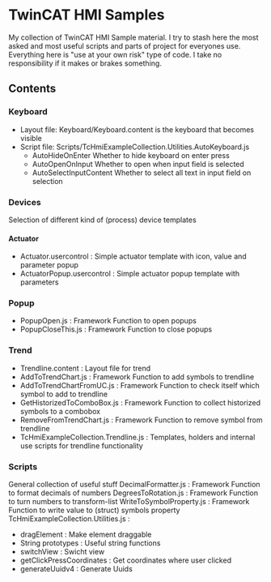 # TwinCAT HMI Samples
My collection of TwinCAT HMI Sample material. I try to stash here the most asked and most useful scripts and parts of project for everyones use.
Everything here is "use at your own risk" type of code. I take no responsibility if it makes or brakes something.

## Contents
### Keyboard
- Layout file: Keyboard/Keyboard.content is the keyboard that becomes visible
- Script file: Scripts/TcHmiExampleCollection.Utilities.AutoKeyboard.js 
  - AutoHideOnEnter Whether to hide keyboard on enter press
  - AutoOpenOnInput Whether to open when input field is selected
  - AutoSelectInputContent Whether to select all text in input field on selection
  
### Devices
Selection of different kind of (process) device templates

#### Actuator
- Actuator.usercontrol : Simple actuator template with icon, value and parameter popup
- ActuatorPopup.usercontrol : Simple actuator popup template with parameters

### Popup
- PopupOpen.js : Framework Function to open popups
- PopupCloseThis.js : Framework Function to close popups

### Trend
- Trendline.content : Layout file for trend
- AddToTrendChart.js : Framework Function to add symbols to trendline
- AddToTrendChartFromUC.js : Framework Function to check itself which symbol to add to trendline 
- GetHistorizedToComboBox.js : Framework Function to collect historized symbols to a combobox
- RemoveFromTrendChart.js : Framework Function to remove symbol from trendline
- TcHmiExampleCollection.Trendline.js : Templates, holders and internal use scripts for trendline functionality

### Scripts
General collection of useful stuff
DecimalFormatter.js : Framework Function to format decimals of numbers
DegreesToRotation.js : Framework Function to turn numbers to transform-list
WriteToSymbolProperty.js : Framework Function to write value to (struct) symbols property
TcHmiExampleCollection.Utilities.js : 
- dragElement : Make element draggable
- String prototypes : Useful string functions
- switchView : Swicht view
- getClickPressCoordinates : Get coordinates where user clicked
- generateUuidv4 : Generate Uuids
